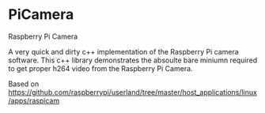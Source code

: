 # PiCamera
Raspberry Pi Camera

A very quick and dirty c++ implementation of the Raspberry Pi camera software.  This c++ library demonstrates the absoulte bare miniumn
required to get proper h264 video from the Raspberry Pi Camera.

Based on https://github.com/raspberrypi/userland/tree/master/host_applications/linux/apps/raspicam
